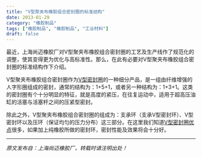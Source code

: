 ```yaml
---
title: "V型聚夹布橡胶组合密封圈的标准结构"
date: 2013-01-29
category: "橡胶制品"
tags: ["橡胶制品", "橡胶制品", "工业材料"]
draft: false
---
```


最近，上海尚迈橡胶厂对V型聚夹布橡胶组合密封圈的工艺及生产线作了规范化的调整，使其变得更为优化与高标准性。那么，在此有必要对V型聚夹布橡胶组合密封圈的标准结构作下介绍。

V型聚夹布橡胶组合密封圈作为[V型密封圈](http://www.smpolymer.com/)的一种细分产品，是一组由纤维增强的人字形圈组成的密封，通常的结构为：1+5+1，或者另一种结构为：1+3+1。这类的密封圈有个十分明显的特征，就是高度的紧压，在往复运动中，适用于超高压油缸的活塞与活塞杆之间的压紧型密封。

除此之外，V型聚夹布橡胶组合密封圈的组成为：支承环（支承V型密封环）、V型密封环以及压环（保证均匀的压力分布）这三部分。在这里我们知道[V型密封圈优点](http://www.smpolymer.com/xiangjiaozhipin/150/)很多，如果加上纯橡胶所做的密封环，密封性能及效果将会十分好。

---

*原文发布自：上海尚迈橡胶厂，转载时请注明出处！*
